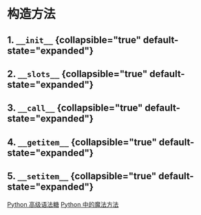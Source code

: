 # 构造方法

<show-structure depth="2"/>

## 1. `__init__` {collapsible="true" default-state="expanded"}


## 2. `__slots__` {collapsible="true" default-state="expanded"}

## 3. `__call__` {collapsible="true" default-state="expanded"}


## 4. `__getitem__` {collapsible="true" default-state="expanded"}


## 5. `__setitem__` {collapsible="true" default-state="expanded"}



<seealso>
<category ref="ref_docs">
    <a href="https://mp.weixin.qq.com/s/d3_2BJMzxYUtwmJJz2RUxA">Python 高级语法糖</a>
    <a href="https://mp.weixin.qq.com/s/FwSInP88VNIw_OVV5PRTqw">Python 中的魔法方法</a>
</category>
<category ref="ref_github">
</category>
<category ref="ref_issues">
</category>
<category ref="ref_hf"></category>
<category ref="ref_ms"></category>
</seealso>